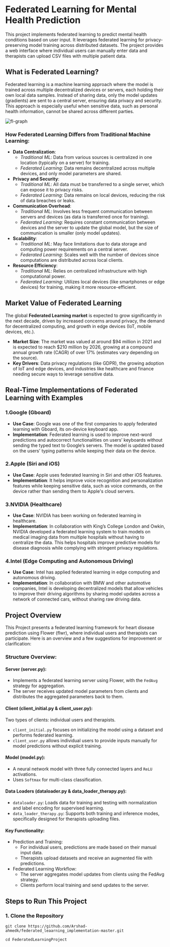 # Federated Learning for Mental Health Prediction

This project implements federated learning to predict mental health conditions based on user input. It leverages federated learning for privacy-preserving model training across distributed datasets. The project provides a web interface where individual users can manually enter data and therapists can upload CSV files with multiple patient data.

## What is Federated Learning?

Federated learning is a machine learning approach where the model is trained across multiple decentralized devices or servers, each holding their own local data samples. Instead of sharing data, only the model updates (gradients) are sent to a central server, ensuring data privacy and security. This approach is especially useful when sensitive data, such as personal health information, cannot be shared across different parties.

![fl-graph](https://github.com/user-attachments/assets/2307fcbe-6053-475b-8168-d5968fc279d9)

### How Federated Learning Differs from Traditional Machine Learning:

- **Data Centralization**:
   - *Traditional ML*: Data from various sources is centralized in one location (typically on a server) for training.
   - *Federated Learning*: Data remains decentralized across multiple devices, and only model parameters are shared.
- **Privacy and Security**:
   - *Traditional ML*: All data must be transferred to a single server, which can expose it to privacy risks.
   - *Federated Learning*: Data remains on local devices, reducing the risk of data breaches or leaks.
- **Communication Overhead**:
   - *Traditional ML*: Involves less frequent communication between servers and devices (as data is transferred once for training).
   - *Federated Learning*: Requires constant communication between devices and the server to update the global model, but the size of communication is smaller (only model updates).
- **Scalability**:
   - *Traditional ML*: May face limitations due to data storage and computing power requirements on a central server.
   - *Federated Learning*: Scales well with the number of devices since computations are distributed across local clients.
- **Resource Efficiency**:
   - *Traditional ML*: Relies on centralized infrastructure with high computational power.
   - *Federated Learning*: Utilizes local devices (like smartphones or edge devices) for training, making it more resource-efficient.
 
## Market Value of Federated Learning
The global **Federated Learning market** is expected to grow significantly in the next decade, driven by increased concerns around privacy, the demand for decentralized computing, and growth in edge devices (IoT, mobile devices, etc.).

- **Market Size**: The market was valued at around $94 million in 2021 and is expected to reach $210 million by 2026, growing at a compound annual growth rate (CAGR) of over 17% (estimates vary depending on the source).
- **Key Drivers**: Data privacy regulations (like GDPR), the growing adoption of IoT and edge devices, and industries like healthcare and finance needing secure ways to leverage sensitive data.

## Real-Time Implementations of Federated Learning with Examples

### 1.Google (Gboard)
- **Use Case**: Google was one of the first companies to apply federated learning with Gboard, its on-device keyboard app.
- **Implementation**: Federated learning is used to improve next-word predictions and autocorrect functionalities on users’ keyboards without sending the typed text to Google’s servers. The model is updated based on the users' typing patterns while keeping their data on the device.

### 2.Apple (Siri and iOS)
- **Use Case**: Apple uses federated learning in Siri and other iOS features.
- **Implementation**: It helps improve voice recognition and personalization features while keeping sensitive data, such as voice commands, on the device rather than sending them to Apple's cloud servers.

### 3.NVIDIA (Healthcare)
- **Use Case**: NVIDIA has been working on federated learning in healthcare.
- **Implementation**: In collaboration with King’s College London and Owkin, NVIDIA developed a federated learning system to train models on medical imaging data from multiple hospitals without having to centralize the data. This helps hospitals improve predictive models for disease diagnosis while complying with stringent privacy regulations.

### 4.Intel (Edge Computing and Autonomous Driving)
- **Use Case**: Intel has applied federated learning in edge computing and autonomous driving.
- **Implementation**: In collaboration with BMW and other automotive companies, Intel is developing decentralized models that allow vehicles to improve their driving algorithms by sharing model updates across a network of connected cars, without sharing raw driving data.

## Project Overview
This Project presents a federated learning framework for heart disease prediction using Flower (flwr), where individual users and therapists can participate. Here is an overview and a few suggestions for improvement or clarification:

### Structure Overview:

#### Server (server.py):
- Implements a federated learning server using Flower, with the ```FedAvg``` strategy for aggregation.
- The server receives updated model parameters from clients and distributes the aggregated parameters back to them.

#### Client (client_initial.py & client_user.py):
Two types of clients: individual users and therapists.
- ```client_initial.py``` focuses on initializing the model using a dataset and performs federated learning.
- ```client_user.py``` allows individual users to provide inputs manually for model predictions without explicit training.

#### Model (model.py):
- A neural network model with three fully connected layers and ```ReLU``` activations.
- Uses ```Softmax``` for multi-class classification.

#### Data Loaders (dataloader.py & data_loader_therapy.py):
- ```dataloader.py```: Loads data for training and testing with normalization and label encoding for supervised learning.
- ```data_loader_therapy.py```: Supports both training and inference modes, specifically designed for therapists uploading files.

#### Key Functionality:
- Prediction and Training:
   - For individual users, predictions are made based on their manual input data.
   - Therapists upload datasets and receive an augmented file with predictions.
- Federated Learning Workflow:
   - The server aggregates model updates from clients using the FedAvg strategy.
   - Clients perform local training and send updates to the server.

## Steps to Run This Project

### 1. Clone the Repository
```git clone https://github.com/Arshad-ahmedk/federated_leaarning_implementation-master.git```

```cd FederatedLearningProject```

